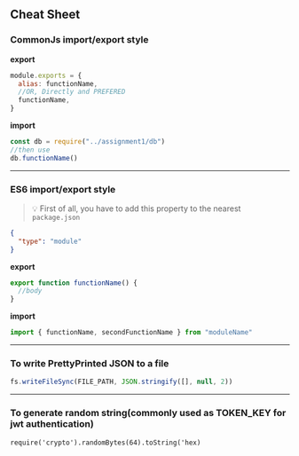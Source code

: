 ## Cheat Sheet
### CommonJs import/export style

**export**

```js
module.exports = {
  alias: functionName,
  //OR, Directly and PREFERED
  functionName,
}
```

**import**

```js
const db = require("../assignment1/db")
//then use
db.functionName()
```

---
### ES6 import/export style

> :bulb: First of all, you have to add this property to the nearest `package.json`

```json
{
  "type": "module"
}
```

**export**

```js
export function functionName() {
  //body
}
```

**import**

```js
import { functionName, secondFunctionName } from "moduleName"
```

---
### To write PrettyPrinted JSON to a file

```js
fs.writeFileSync(FILE_PATH, JSON.stringify([], null, 2))
```
---
### To generate random string(commonly used as TOKEN_KEY for jwt authentication)
```shell
require('crypto').randomBytes(64).toString('hex)
```
